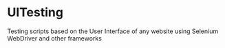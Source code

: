 # UITesting
Testing scripts based on the User Interface of any website using Selenium WebDriver and other frameworks
